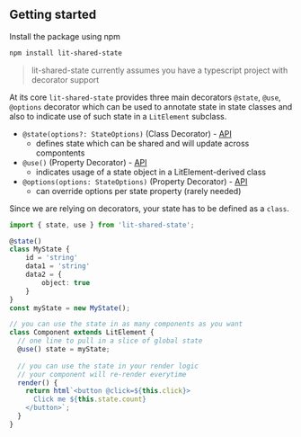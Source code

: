 ## Getting started

Install the package using npm

```bash
npm install lit-shared-state
```

> lit-shared-state currently assumes you have a typescript project with decorator support

At its core `lit-shared-state` provides three main decorators ```@state```, ```@use```, ```@options``` decorator which can be used to annotate state in state classes and also to indicate use of such state in a `LitElement` subclass.

* ```@state(options?: StateOptions)``` (Class Decorator) - [API](api/modules.html#state)
  * defines state which can be shared and will update across compontents
* ```@use()``` (Property Decorator) - [API](api/modules.html#use)
  * indicates usage of a state object in a LitElement-derived class
* ```@options(options: StateOptions)``` (Property Decorator) - [API](api/modules.html#options)
  * can override options per state property (rarely needed)

Since we are relying on decorators, your state has to be defined as a `class`.

```ts
import { state, use } from 'lit-shared-state';

@state()
class MyState {
    id = 'string'
    data1 = 'string'
    data2 = {
        object: true
    }
}
const myState = new MyState();

// you can use the state in as many components as you want
class Component extends LitElement {
  // one line to pull in a slice of global state
  @use() state = myState;
 
  // you can use the state in your render logic
  // your component will re-render everytime
  render() {
    return html`<button @click=${this.click}>
      Click me ${this.state.count}
    </button>`;
  }
}
```